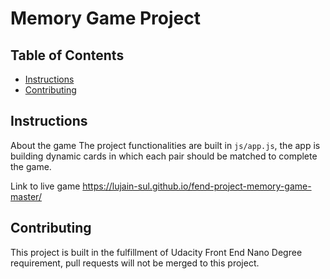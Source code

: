 # Memory Game Project

## Table of Contents

* [Instructions](#instructions)
* [Contributing](#contributing)

## Instructions

About the game
The project functionalities are built in `js/app.js`, the app is building dynamic cards in which each pair should be matched to complete the game.

Link to live game
https://lujain-sul.github.io/fend-project-memory-game-master/

## Contributing

This project is built in the fulfillment of Udacity Front End Nano Degree requirement, pull requests will not be merged to this project.

